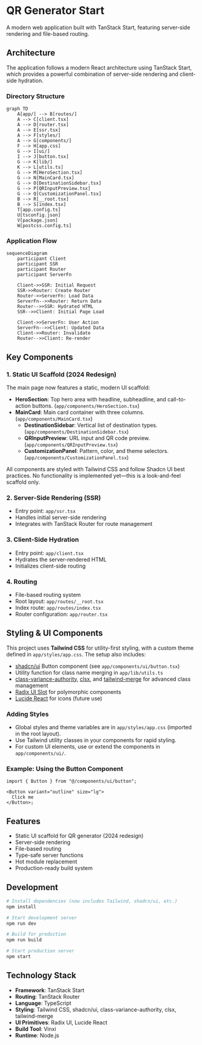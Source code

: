 # QR Generator Start

A modern web application built with TanStack Start, featuring server-side rendering and file-based routing.

## Architecture

The application follows a modern React architecture using TanStack Start, which provides a powerful combination of server-side rendering and client-side hydration.

### Directory Structure

```mermaid
graph TD
    A[app/] --> B[routes/]
    A --> C[client.tsx]
    A --> D[router.tsx]
    A --> E[ssr.tsx]
    A --> F[styles/]
    A --> G[components/]
    F --> H[app.css]
    G --> I[ui/]
    I --> J[button.tsx]
    G --> K[lib/]
    K --> L[utils.ts]
    G --> M[HeroSection.tsx]
    G --> N[MainCard.tsx]
    G --> O[DestinationSidebar.tsx]
    G --> P[QRInputPreview.tsx]
    G --> Q[CustomizationPanel.tsx]
    B --> R[__root.tsx]
    B --> S[index.tsx]
    T[app.config.ts]
    U[tsconfig.json]
    V[package.json]
    W[postcss.config.ts]
```

### Application Flow

```mermaid
sequenceDiagram
    participant Client
    participant SSR
    participant Router
    participant ServerFn

    Client->>SSR: Initial Request
    SSR->>Router: Create Router
    Router->>ServerFn: Load Data
    ServerFn-->>Router: Return Data
    Router-->>SSR: Hydrated HTML
    SSR-->>Client: Initial Page Load

    Client->>ServerFn: User Action
    ServerFn-->>Client: Updated Data
    Client->>Router: Invalidate
    Router-->>Client: Re-render
```

## Key Components

### 1. Static UI Scaffold (2024 Redesign)

The main page now features a static, modern UI scaffold:

- **HeroSection**: Top hero area with headline, subheadline, and call-to-action buttons. (`app/components/HeroSection.tsx`)
- **MainCard**: Main card container with three columns. (`app/components/MainCard.tsx`)
  - **DestinationSidebar**: Vertical list of destination types. (`app/components/DestinationSidebar.tsx`)
  - **QRInputPreview**: URL input and QR code preview. (`app/components/QRInputPreview.tsx`)
  - **CustomizationPanel**: Pattern, color, and theme selectors. (`app/components/CustomizationPanel.tsx`)

All components are styled with Tailwind CSS and follow Shadcn UI best practices. No functionality is implemented yet—this is a look-and-feel scaffold only.

### 2. Server-Side Rendering (SSR)

- Entry point: `app/ssr.tsx`
- Handles initial server-side rendering
- Integrates with TanStack Router for route management

### 3. Client-Side Hydration

- Entry point: `app/client.tsx`
- Hydrates the server-rendered HTML
- Initializes client-side routing

### 4. Routing

- File-based routing system
- Root layout: `app/routes/__root.tsx`
- Index route: `app/routes/index.tsx`
- Router configuration: `app/router.tsx`

## Styling & UI Components

This project uses **Tailwind CSS** for utility-first styling, with a custom theme defined in `app/styles/app.css`. The setup also includes:

- [shadcn/ui](https://ui.shadcn.com/) Button component (see `app/components/ui/button.tsx`)
- Utility function for class name merging in `app/lib/utils.ts`
- [class-variance-authority](https://cva.style/), [clsx](https://github.com/lukeed/clsx), and [tailwind-merge](https://tailwind-merge.vercel.app/) for advanced class management
- [Radix UI Slot](https://www.radix-ui.com/primitives/docs/components/slot) for polymorphic components
- [Lucide React](https://lucide.dev/) for icons (future use)

### Adding Styles

- Global styles and theme variables are in `app/styles/app.css` (imported in the root layout).
- Use Tailwind utility classes in your components for rapid styling.
- For custom UI elements, use or extend the components in `app/components/ui/`.

### Example: Using the Button Component

```tsx
import { Button } from "@/components/ui/button";

<Button variant="outline" size="lg">
  Click me
</Button>;
```

## Features

- Static UI scaffold for QR generator (2024 redesign)
- Server-side rendering
- File-based routing
- Type-safe server functions
- Hot module replacement
- Production-ready build system

## Development

```bash
# Install dependencies (now includes Tailwind, shadcn/ui, etc.)
npm install

# Start development server
npm run dev

# Build for production
npm run build

# Start production server
npm start
```

## Technology Stack

- **Framework**: TanStack Start
- **Routing**: TanStack Router
- **Language**: TypeScript
- **Styling**: Tailwind CSS, shadcn/ui, class-variance-authority, clsx, tailwind-merge
- **UI Primitives**: Radix UI, Lucide React
- **Build Tool**: Vinxi
- **Runtime**: Node.js

